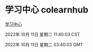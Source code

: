# 学习中心 colearnhub
[学习中心](http://27.19.33.125:56308/colearnhub/)

2022年 10月 11日 星期二 11:40:03 CST

2022年 10月 11日 星期二 03:40:03 GMT
